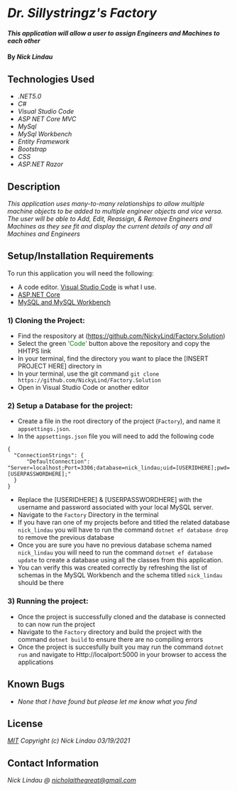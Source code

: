 # _Dr. Sillystringz's Factory_

#### _This application will allow a user to assign Engineers and Machines to each other_

#### By _**Nick Lindau**_

## Technologies Used

* _.NET5.0_
* _C#_
* _Visual Studio Code_
* _ASP NET Core MVC_
* _MySql_
* _MySql Workbench_
* _Entity Framework_
* _Bootstrap_
* _CSS_
* _ASP.NET Razor_

## Description

_This application uses many-to-many relationships to allow multiple machine objects to be added to multiple engineer objects and vice versa. The user will be able to Add, Edit, Reassign, & Remove Engineers and Machines as they see fit and display the current details of any and all Machines and Engineers_

## Setup/Installation Requirements
To run this application you will need the following:
* A code editor. [Visual Studio Code](https://code.visualstudio.com/) is what I use.
* [ASP.NET Core](https://dotnet.microsoft.com/download)
* [MySQL and MySQL Workbench](https://www.mysql.com/)

### 1) Cloning the Project:
* Find the respository at (https://github.com/NickyLind/Factory.Solution)
* Select the green <span style="color:green">'Code'</span> button above the repository and copy the HHTPS link
* In your terminal, find the directory you want to place the [INSERT PROJECT HERE] directory in
* In your terminal, use the git command `git clone https://github.com/NickyLind/Factory.Solution`
* Open in Visual Studio Code or another editor

### 2) Setup a Database for the project:
* Create a file in the root directory of the project (`Factory`), and name it `appsettings.json`.
* In the `appsettings.json` file you will need to add the following code
```
{
  "ConnectionStrings": {
      "DefaultConnection": "Server=localhost;Port=3306;database=nick_lindau;uid=[USERIDHERE];pwd=[USERPASSWORDHERE];"
  }
}
```
* Replace the [USERIDHERE] & [USERPASSWORDHERE] with the username and password associated with your local MySQL server.
* Navigate to the `Factory` Directory in the terminal
* If you have ran one of my projects before and titled the related database `nick_lindau` you will have to run the command `dotnet ef database drop` to remove the previous database
* Once you are sure you have no previous database schema named `nick_lindau` you will need to run the command `dotnet ef database update` to create a database using all the classes from this application.
* You can verify this was created correctly by refreshing the list of schemas in the MySQL Workbench and the schema titled `nick_lindau` should be there

### 3) Running the project:

* Once the project is successfully cloned and the database is connected to can now run the project
* Navigate to the `Factory` directory and build the project with the command `dotnet build` to ensure there are no compiling errors
* Once the project is succesfully built you may run the command `dotnet run` and navigate to Http://localport:5000 in your browser to access the applications

## Known Bugs

* _None that I have found but please let me know what you find_

## License

_[MIT](https://choosealicense.com/licenses/mit/)_
 _Copyright (c) Nick Lindau 03/19/2021_

## Contact Information

_Nick Lindau @ <nicholaithegreat@gmail.com>_
